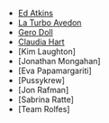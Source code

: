 - [Ed Atkins](artists/Ed%20Atkins)
- [La Turbo Avedon](artists/La%20Turbo%20Avedon)
- [Gero Doll](artists/Gero%20Doll)
- [Claudia Hart](artists/Claudia%20Hart)
- [Kim Laughton]
- [Jonathan Mongahan]
- [Eva Papamargariti]
- [Pussykrew]
- [Jon Rafman]
- [Sabrina Ratte]
- [Team Rolfes]
